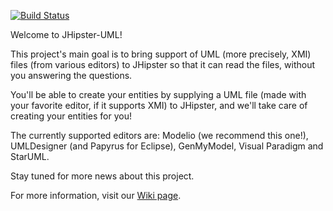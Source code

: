 [![Build Status](https://travis-ci.org/jhipster/jhipster-uml.svg?branch=master)](https://travis-ci.org/jhipster/jhipster-uml)

Welcome to JHipster-UML!

This project's main goal is to bring support of UML (more precisely, XMI) files (from various editors) to JHipster so that it can read the files, without you answering the questions.

You'll be able to create your entities by supplying a UML file (made with your favorite editor, if it supports XMI) to JHipster, and we'll take care of creating your entities for you!

The currently supported editors are: Modelio (we recommend this one!), UMLDesigner (and Papyrus for Eclipse), GenMyModel, Visual Paradigm and StarUML.

Stay tuned for more news about this project.


For more information, visit our [Wiki page](https://github.com/jhipster/jhipster-uml/wiki).
